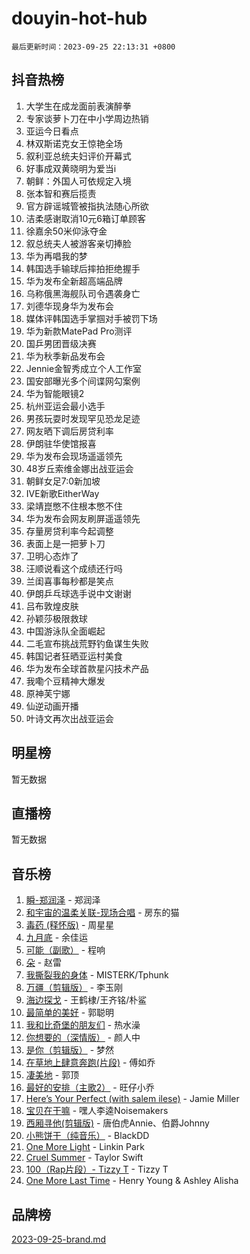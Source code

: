 # douyin-hot-hub

`最后更新时间：2023-09-25 22:13:31 +0800`

## 抖音热榜

1. 大学生在成龙面前表演醉拳
1. 专家谈萝卜刀在中小学周边热销
1. 亚运今日看点
1. 林双斯诺克女王惊艳全场
1. 叙利亚总统夫妇评价开幕式
1. 好事成双黄晓明为爱当i
1. 朝鲜：外国人可依规定入境
1. 张本智和赛后揽责
1. 官方辟谣城管被指执法随心所欲
1. 洁柔感谢取消10元6箱订单顾客
1. 徐嘉余50米仰泳夺金
1. 叙总统夫人被游客亲切捧脸
1. 华为再唱我的梦
1. 韩国选手输球后摔拍拒绝握手
1. 华为发布全新超高端品牌
1. 乌称俄黑海舰队司令遇袭身亡
1. 刘德华现身华为发布会
1. 媒体评韩国选手掌掴对手被罚下场
1. 华为新款MatePad Pro测评
1. 国乒男团晋级决赛
1. 华为秋季新品发布会
1. Jennie金智秀成立个人工作室
1. 国安部曝光多个间谍网勾案例
1. 华为智能眼镜2
1. 杭州亚运会最小选手
1. 男孩玩耍时发现罕见恐龙足迹
1. 网友晒下调后房贷利率
1. 伊朗驻华使馆报喜
1. 华为发布会现场遥遥领先
1. 48岁丘索维金娜出战亚运会
1. 朝鲜女足7:0新加坡
1. IVE新歌EitherWay
1. 梁靖崑憋不住根本憋不住
1. 华为发布会网友刷屏遥遥领先
1. 存量房贷利率今起调整
1. 表面上是一把萝卜刀
1. 卫明心态炸了
1. 汪顺说看这个成绩还行吗
1. 兰闺喜事每秒都是笑点
1. 伊朗乒乓球选手说中文谢谢
1. 吕布敦煌皮肤
1. 孙颖莎极限救球
1. 中国游泳队全面崛起
1. 二毛宣布挑战荒野钓鱼谋生失败
1. 韩国记者狂晒亚运村美食
1. 华为发布全球首款星闪技术产品
1. 我嘞个豆精神大爆发
1. 原神芙宁娜
1. 仙逆动画开播
1. 叶诗文再次出战亚运会

## 明星榜

暂无数据

## 直播榜

暂无数据

## 音乐榜

1. [瞬-郑润泽](https://sf3-cdn-tos.douyinstatic.com/obj/tos-cn-ve-2774/oYXHIohzvbNAzBhHgyksWpRM4bfkDsBdBDAynw) - 郑润泽
1. [和宇宙的温柔关联-现场合唱](https://sf3-cdn-tos.douyinstatic.com/obj/tos-cn-ve-2774/o0hONGDYQBgk0e5bqDeQOonVmncA6tC2nBwZLT) - 房东的猫
1. [毒药 (释怀版)](https://sf3-cdn-tos.douyinstatic.com/obj/tos-cn-ve-2774/oYILMEAzspdZBIzy4frJNB8ZHPHWAhiwowd4Ad) - 周星星
1. [九月底](https://sf3-cdn-tos.douyinstatic.com/obj/tos-cn-ve-2774/oMfewG4PDTFhF8iz3OGQ7ABH5i6fCgnMaoCbzZ) - 余佳运
1. [可能（副歌）](https://sf6-cdn-tos.douyinstatic.com/obj/tos-cn-ve-2774/cde1731888894259b333569393c2fb51) - 程响
1. [朵](https://sf6-cdn-tos.douyinstatic.com/obj/tos-cn-ve-2774/932f5bdfcd7c47b880525e92ab8a4999) - 赵雷
1. [我撕裂我的身体](https://sf3-cdn-tos.douyinstatic.com/obj/tos-cn-ve-2774/o0cWZzf7vIzpjLQBHPXwtFhMxYUvsP8AoC8EgA) - MISTERK/Tphunk
1. [万疆（剪辑版）](https://sf3-cdn-tos.douyinstatic.com/obj/tos-cn-ve-2774/ooG7oVgFlDTelKCjCsTTobQvbdtj1BBQXnfZd8) - 李玉刚
1. [海边探戈](https://sf6-cdn-tos.douyinstatic.com/obj/tos-cn-ve-2774/os9gE0VQCGqt6VQkZDyBBYvfSDY0QFe3vVmubn) - 王鹤棣/王齐铭/朴鲨
1. [最简单的美好](https://sf3-cdn-tos.douyinstatic.com/obj/tos-cn-ve-2774/a3623594908d4f208709c19c9584f981) - 郭聪明
1. [我和比奇堡的朋友们](https://sf6-cdn-tos.douyinstatic.com/obj/tos-cn-ve-2774/f0505db981ea4a6d91453a15924a82aa) - 热水澡
1. [你想要的（深情版）](https://sf3-cdn-tos.douyinstatic.com/obj/tos-cn-ve-2774/oIMnk8GFpoYUtBP39qsBLeMCDPQxxYcI4gbeZS) - 颜人中
1. [是你（剪辑版）](https://sf6-cdn-tos.douyinstatic.com/obj/tos-cn-ve-2774/46019dae783c4c969944217fe1cfafc4) - 梦然
1. [在草地上肆意奔跑(片段)](https://sf3-cdn-tos.douyinstatic.com/obj/tos-cn-ve-2774/8831d494742f45dabdfa8adb8b817259) - 傅如乔
1. [凄美地](https://sf6-cdn-tos.douyinstatic.com/obj/tos-cn-ve-2774/oshF4RgFMhmTSa4jCaHNUXI0NetFtBBQBzBZdf) - 郭顶
1. [最好的安排（主歌2）](https://sf6-cdn-tos.douyinstatic.com/obj/tos-cn-ve-2774/oMMZX1DuHpMwgoDztBmZswgQnbCeeANZxBHkFY) - 旺仔小乔
1. [Here’s Your Perfect (with salem ilese)](https://sf6-cdn-tos.douyinstatic.com/obj/tos-cn-ve-2774/076b1576c6c546598f803fe53da388a7) - Jamie Miller
1. [宝贝在干嘛](https://sf6-cdn-tos.douyinstatic.com/obj/tos-cn-ve-2774/okW4hBCfJI5B2ZEgTCtikhMW7IafzNrBQIYkpJ) - 嘿人李逵Noisemakers
1. [西厢寻他(剪辑版)](https://sf3-cdn-tos.douyinstatic.com/obj/tos-cn-ve-2774/oUsAVfAQKlRNxEv5qxvIB8o5qmIWUcXbzJKJhw) - 唐伯虎Annie、伯爵Johnny
1. [小熊饼干（纯音乐）](https://sf3-cdn-tos.douyinstatic.com/obj/tos-cn-ve-2774/c25d7893334c4ded99a2ae09f9e2a7d6) - BlackDD
1. [One More Light](https://sf3-cdn-tos.douyinstatic.com/obj/tos-cn-ve-2774/okIBCInhecoGOE5h6ZvqCBYtfXCIMQEbgkRKgD) - Linkin Park
1. [Cruel Summer](https://sf6-cdn-tos.douyinstatic.com/obj/tos-cn-ve-2774/b35ad770e6d4495abefaa493fa46b555) - Taylor Swift
1. [100（Rap片段）- Tizzy T](https://sf3-cdn-tos.douyinstatic.com/obj/tos-cn-ve-2774/f3d21de5ab834c0f9bb7443c06f73d04) - Tizzy T
1. [One More Last Time](https://sf3-cdn-tos.douyinstatic.com/obj/tos-cn-ve-2774/oAzTlo0LUAdCAIhjktsKWcLAEUKmZwGcOoB1fy) - Henry Young & Ashley Alisha

## 品牌榜

[2023-09-25-brand.md](2023-09-25-brand.md)
